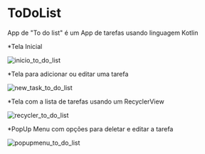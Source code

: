 # ToDoList
App de "To do list" é um App de tarefas usando linguagem Kotlin

*Tela Inicial

![inicio_to_do_list](https://user-images.githubusercontent.com/86122295/154156984-ca8c42d1-38f7-43bb-9d83-78048fb96845.png)

*Tela para adicionar ou editar uma tarefa

![new_task_to_do_list](https://user-images.githubusercontent.com/86122295/154157078-63e6afc3-7409-4fbd-bf3c-8a9d8348a6d9.png)


*Tela com a lista de tarefas usando um RecyclerView

![recycler_to_do_list](https://user-images.githubusercontent.com/86122295/154157154-d73f29e2-5e13-494a-8dd8-68b9ea611dc6.png)


*PopUp Menu com opções para deletar e editar a tarefa

![popupmenu_to_do_list](https://user-images.githubusercontent.com/86122295/154157280-63b85f7c-c920-4edb-adc4-5d9894096f5d.png)
